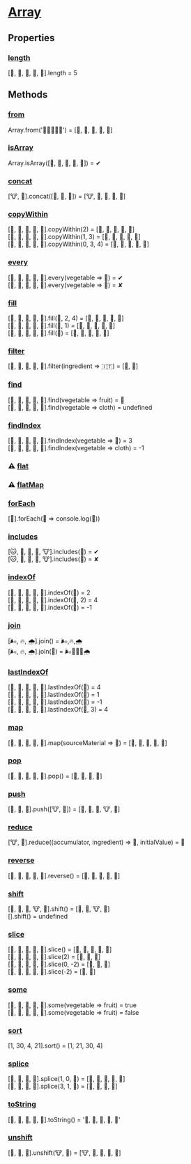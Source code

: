 # [Array](https://developer.mozilla.org/en-US/docs/Web/JavaScript/Reference/Global_Objects/Array)

## Properties

### [length](https://developer.mozilla.org/en-US/docs/Web/JavaScript/Reference/Global_Objects/Array/length)

[🍐, 🍏, 🍓, 🍌, 🍇].length = 5

## Methods

### [from](https://developer.mozilla.org/en-US/docs/Web/JavaScript/Reference/Global_Objects/Array/from)

Array.from('🍐🍏🍓🍌🍇') = [🍐, 🍏, 🍓, 🍌, 🍇]

### [isArray](https://developer.mozilla.org/en-US/docs/Web/JavaScript/Reference/Global_Objects/Array/isArray)

Array.isArray([🍐, 🍏, 🍓, 🍌, 🍇]) = ✔

### [concat](https://developer.mozilla.org/en-US/docs/Web/JavaScript/Reference/Global_Objects/Array/concat)

[🐮, 🐷].concat([🍓, 🍏, 🍌]) = [🐮, 🐷, 🍓, 🍏, 🍌]

### [copyWithin](https://developer.mozilla.org/en-US/docs/Web/JavaScript/Reference/Global_Objects/Array/copyWithin)

[🍐, 🍏, 🍓, 🍌, 🍇].copyWithin(2)       = [🍐, 🍏, 🍐, 🍏, 🍓]  
[🍐, 🍏, 🍓, 🍌, 🍇].copyWithin(1, 3)    = [🍌, 🍓, 🍌, 🍇, 🍇]  
[🍐, 🍏, 🍓, 🍌, 🍇].copyWithin(0, 3, 4) = [🍌, 🍏, 🍓, 🍌, 🍇]

### [every](https://developer.mozilla.org/en-US/docs/Web/JavaScript/Reference/Global_Objects/Array/every)

[🍌, 🍌, 🍌, 🍌, 🍌].every(vegetable => 🍌) = ✔  
[🥔, 🥕, 🍓, 🍏, 🍌].every(vegetable => 🍌) = ✘

### [fill](https://developer.mozilla.org/en-US/docs/Web/JavaScript/Reference/Global_Objects/Array/fill)

[🥔, 🥕, 🍐, 🍏, 🍓].fill(🍌, 2, 4) = [🥔, 🥕, 🍌, 🍌, 🍓]  
[🥔, 🥕, 🍐, 🍏, 🍓].fill(🍌, 1)    = [🥔, 🍌, 🍌, 🍌, 🍌]  
[🥔, 🥕, 🍐, 🍏, 🍓].fill(🍌)       = [🍌, 🍌, 🍌, 🍌, 🍌]

### [filter](https://developer.mozilla.org/en-US/docs/Web/JavaScript/Reference/Global_Objects/Array/filter)

[🍕, 🍝, 🌭, 🍔, 🍟].filter(ingredient => 🇮🇹) = [🍕, 🍝]

### [find](https://developer.mozilla.org/en-US/docs/Web/JavaScript/Reference/Global_Objects/Array/find)

[🥒, 🥔, 🥕, 🍓, 🍏].find(vegetable => fruit) = 🍓  
[🥒, 🥔, 🥕, 🍓, 🍏].find(vegetable => cloth) = undefined

### [findIndex](https://developer.mozilla.org/en-US/docs/Web/JavaScript/Reference/Global_Objects/Array/findIndex)

[🥒, 🥔, 🥕, 🍓, 🍏].findIndex(vegetable => 🍓)    =  3  
[🥒, 🥔, 🥕, 🍓, 🍏].findIndex(vegetable => cloth) = -1

### ⚠ [flat](https://developer.mozilla.org/en-US/docs/Web/JavaScript/Reference/Global_Objects/Array/flat)

### ⚠ [flatMap](https://developer.mozilla.org/en-US/docs/Web/JavaScript/Reference/Global_Objects/Array/flatMap)

### [forEach](https://developer.mozilla.org/en-US/docs/Web/JavaScript/Reference/Global_Objects/Array/forEach)

[🎂].forEach(🍰 => console.log(🍰))

### [includes](https://developer.mozilla.org/en-US/docs/Web/JavaScript/Reference/Global_Objects/Array/includes)

[🐱, 🐶, 🦇, 🐷, 🐮].includes(🐷) = ✔  
[🐱, 🐶, 🦇, 🐷, 🐮].includes(🐔) = ✘

### [indexOf](https://developer.mozilla.org/en-US/docs/Web/JavaScript/Reference/Global_Objects/Array/indexOf)

[🐜, 🐪, 🦇, 🦆, 🦇].indexOf(🦇)    =  2  
[🐜, 🐪, 🦇, 🦆, 🦇].indexOf(🦇, 2) =  4  
[🐜, 🐪, 🦇, 🦆, 🦇].indexOf(🐔)    = -1

### [join](https://developer.mozilla.org/en-US/docs/Web/JavaScript/Reference/Global_Objects/Array/join)

[🌬, 🔥, 🌧].join()   = 🌬,🔥,🌧  
[🌬, 🔥, 🌧].join(🐔) = 🌬🐔🔥🐔🌧

### [lastIndexOf](https://developer.mozilla.org/en-US/docs/Web/JavaScript/Reference/Global_Objects/Array/lastIndexOf)

[🐜, 🐪, 🦇, 🦆, 🦇].lastIndexOf(🦇)    =  4  
[🐜, 🐪, 🦇, 🦆, 🦇].lastIndexOf(🐪)    =  1  
[🐜, 🐪, 🦇, 🦆, 🦇].lastIndexOf(🐔)    = -1  
[🐜, 🐪, 🦇, 🦆, 🦇].lastIndexOf(🦇, 3) =  4

### [map](https://developer.mozilla.org/en-US/docs/Web/JavaScript/Reference/Global_Objects/Array/map)

[🌽, 🐷, 🐔, 🦐, 🌾].map(sourceMaterial => 🍳) = [🍿, 🥓, 🍗, 🍤, 🍚]

### [pop](https://developer.mozilla.org/en-US/docs/Web/JavaScript/Reference/Global_Objects/Array/pop)

[🥔, 🥕, 🍐, 🍏, 🍓].pop() = [🥔, 🥕, 🍐, 🍏]

### [push](https://developer.mozilla.org/en-US/docs/Web/JavaScript/Reference/Global_Objects/Array/push)

[🐷, 🐐, 🐑].push([🐮, 🐔]) = [🐷, 🐐, 🐑, 🐮, 🐔]

### [reduce](https://developer.mozilla.org/en-US/docs/Web/JavaScript/Reference/Global_Objects/Array/Reduce)

[🐮, 🐷].reduce((accumulator, ingredient) => 🔪, initialValue) = 🍖

### [reverse](https://developer.mozilla.org/en-US/docs/Web/JavaScript/Reference/Global_Objects/Array/reverse)

[🥔, 🥕, 🍐, 🍏, 🍓].reverse() = [🍓, 🍏, 🍐, 🥕, 🥔]

### [shift](https://developer.mozilla.org/en-US/docs/Web/JavaScript/Reference/Global_Objects/Array/shift)

[🐷, 🐐, 🐑, 🐮, 🐔].shift() = [🐐, 🐑, 🐮, 🐔]  
[].shift() = undefined

### [slice](https://developer.mozilla.org/en-US/docs/Web/JavaScript/Reference/Global_Objects/Array/slice)

[🐜, 🦇, 🐪, 🦆, 🐘].slice()      = [🐜, 🦇, 🐪, 🦆, 🐘]  
[🐜, 🦇, 🐪, 🦆, 🐘].slice(2)     = [🐪, 🦆, 🐘]  
[🐜, 🦇, 🐪, 🦆, 🐘].slice(0, -2) = [🐜, 🦇, 🐪]  
[🐜, 🦇, 🐪, 🦆, 🐘].slice(-2)    = [🦆, 🐘]

### [some](https://developer.mozilla.org/en-US/docs/Web/JavaScript/Reference/Global_Objects/Array/some)

[🥒, 🥔, 🥕, 🍓, 🍏].some(vegetable => fruit) = true  
[🥒, 🥔, 🥕, 🍄, 🥗].some(vegetable => fruit) = false

### [sort](https://developer.mozilla.org/en-US/docs/Web/JavaScript/Reference/Global_Objects/Array/sort)

[1, 30, 4, 21].sort() = [1, 21, 30, 4]

### [splice](https://developer.mozilla.org/en-US/docs/Web/JavaScript/Reference/Global_Objects/Array/splice)

[🥒, 🥕, 🍄, 🥗].splice(1, 0, 🥔) = [🥒, 🥔, 🥕, 🍄, 🥗]  
[🥒, 🥕, 🍄, 🥗].splice(3, 1, 🥔) = [🥒, 🥕, 🍄, 🥔]

### [toString](https://developer.mozilla.org/en-US/docs/Web/JavaScript/Reference/Global_Objects/Array/toString)

[🥒, 🥔, 🥕, 🍄, 🥗].toString() = '🥒, 🥔, 🥕, 🍄, 🥗'

### [unshift](https://developer.mozilla.org/en-US/docs/Web/JavaScript/Reference/Global_Objects/Array/unshift)

[🐷, 🐐, 🐑].unshift(🐮, 🐔) = [🐮, 🐔, 🐷, 🐐, 🐑]
